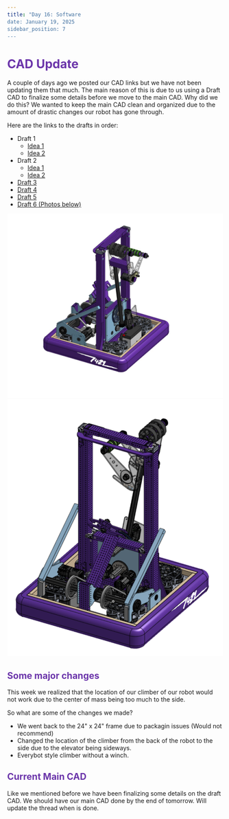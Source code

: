 ```yaml
---
title: "Day 16: Software
date: January 19, 2025
sidebar_position: 7
---
```


# <span style="color:#6b35aa">CAD Update</span>

A couple of days ago we posted our CAD links but we have not been updating them that much. The main reason of this is due to us using a Draft CAD to finalize some details before we move to the main CAD. Why did we do this? We wanted to keep the main CAD clean and organized due to the amount of drastic changes our robot has gone through.

Here are the links to the drafts in order:

- Draft 1
  - [Idea 1](https://cad.onshape.com/documents/4bbffdf1453b17732b9924b6/w/5758dd097d4873d58e665517/e/8677a01d4035c321ac87ed88?renderMode=0&uiState=678db3782451d1401c00d639)
  - [Idea 2](https://cad.onshape.com/documents/6b240a64cbd4d02a9b8fc85b/w/4c5c30b7ff38f26e8e21c38e/e/3ebc1f5c28bb866a72af2719?renderMode=0&uiState=678db3913bc89002f0472e52)
- Draft 2
  - [Idea 1](https://cad.onshape.com/documents/6d537336c16dc242ba06cf0c/w/7365bf4f60275a0daa5fc9c2/e/65ac5fe2b70bf5bf9b696669?renderMode=0&uiState=678db2cb1cd5dc0cc6811efb)
  - [Idea 2](https://cad.onshape.com/documents/2ee91ae2575d5983dae06433/w/2b7d83c2b13155478240eb18/e/64fefd1f8b083af041ae7d20?renderMode=0&uiState=678db3091229f35550c0c76b)
- [Draft 3](https://cad.onshape.com/documents/bbed92861df07aa6d839857f/w/d4ce5232fad2379eed4bd8a4/e/afda87c4705eee05f1e1be35?renderMode=0&uiState=678db25c1ead6a34ef9ab051)
- [Draft 4](https://cad.onshape.com/documents/fd73e4dd2a4f6153c1e6be2f/w/13e8b5a5c9fd32bde3ab6ad6/e/0cf2def9f782f44104a8c2a2?renderMode=0&uiState=678db228f850b74e27504830)
- [Draft 5](https://cad.onshape.com/documents/5ee4cb1e511d6b0543e9ebdb/w/06797d33af087668660eb80a/e/2cbdabfca5bff89bfd6d480b?renderMode=0&uiState=678db1ee61953e608d7d93f1)
- [Draft 6 (Photos below)](https://cad.onshape.com/documents/9284834bd2babd4941ba468a/w/9f4bad3c2f6a5d27e410569e/e/b5309abfd2b6b857f5318a9a?renderMode=0&uiState=678dae7a1ead6a34ef9aa38c)

<div style="text-align: center">
  
![Draft 6](Draft%206.jpeg)
![Draft 6](Draft%206-2.png)

</div>

## <span style="color:#6b35aa">Some major changes</span>

This week we realized that the location of our climber of our robot would not work due to the center of mass being too much to the side.

So what are some of the changes we made?

- We went back to the 24" x 24" frame due to packagin issues (Would not recommend)
- Changed the location of the climber from the back of the robot to the side due to the elevator being sideways.
- Everybot style climber without a winch.

## <span style="color:#6b35aa">Current Main CAD</span>

Like we mentioned before we have been finalizing some details on the draft CAD. We should have our main CAD done by the end of tomorrow. Will update the thread when is done.

